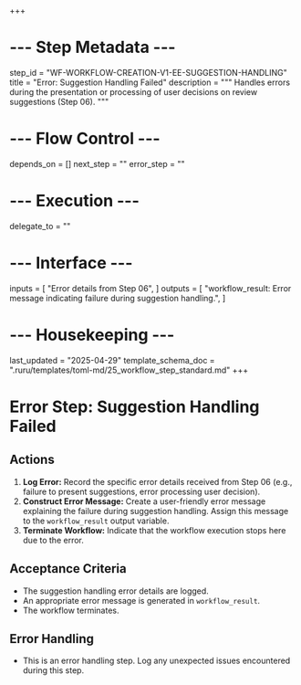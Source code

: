 +++
# --- Step Metadata ---
step_id = "WF-WORKFLOW-CREATION-V1-EE-SUGGESTION-HANDLING"
title = "Error: Suggestion Handling Failed"
description = """
Handles errors during the presentation or processing of user decisions on review suggestions (Step 06).
"""

# --- Flow Control ---
depends_on = []
next_step = ""
error_step = ""

# --- Execution ---
delegate_to = ""

# --- Interface ---
inputs = [
    "Error details from Step 06",
]
outputs = [
    "workflow_result: Error message indicating failure during suggestion handling.",
]

# --- Housekeeping ---
last_updated = "2025-04-29"
template_schema_doc = ".ruru/templates/toml-md/25_workflow_step_standard.md"
+++

# Error Step: Suggestion Handling Failed

## Actions

1.  **Log Error:** Record the specific error details received from Step 06 (e.g., failure to present suggestions, error processing user decision).
2.  **Construct Error Message:** Create a user-friendly error message explaining the failure during suggestion handling. Assign this message to the `workflow_result` output variable.
3.  **Terminate Workflow:** Indicate that the workflow execution stops here due to the error.

## Acceptance Criteria

*   The suggestion handling error details are logged.
*   An appropriate error message is generated in `workflow_result`.
*   The workflow terminates.

## Error Handling

*   This is an error handling step. Log any unexpected issues encountered during this step.
